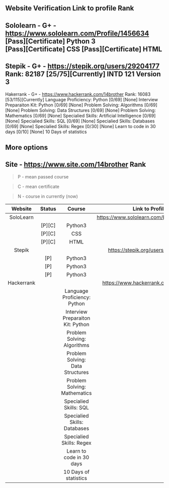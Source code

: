 Website   Verification  		Link to profile							Rank
---
Sololearn 	- G+ -	 https://www.sololearn.com/Profile/1456634	                       
		[Pass][Сertificate]	Python 3	
		[Pass][Сertificate]	СSS
		[Pass][Сertificate]	HTML
---
Stepik	 	- G+ -	 https://stepik.org/users/29204177       		  Rank: 82187
                [25/75][Currently]	INTD 121 Version 3		
---
Hakerrank 	- G+ -   https://www.hackerrank.com/14brother             Rank: 16083                                 
		[53/115][Currently]	Language Proficiency: Python
		[0/69] [None]		Interview Preparaiton Kit: Python
		[0/69] [None]		Problem Solving: Algorithms
		[0/69] [None]		Problem Solving: Data Structures
		[0/69] [None]		Problem Solving: Mathematics
		[0/69] [None]		Specialied Skills: Artificial Intelligence
		[0/69] [None]		Specialied Skills: SQL
		[0/69] [None]		Specialied Skills: Databases
		[0/69] [None]		Specialied Skills: Regex
		[0/30] [None]		Learn to code in 30 days
		[0/10] [None]		10 Days of statistics

More options
---
Site 	  - https://www.site.com/14brother                              	Rank
---

> P - mean passed course

> C - mean certificate

> N - course in currently (now) 

| Website          | Status    | Course    					 | Link to Profile				    |
| :--------------: | :-------: |:---------------------------------------------:  | :----------------------------------------------: | 
| SoloLearn        | 	       |    	     					 | https://www.sololearn.com/Profile/1456634        | 
| 	           | [P][C]    | Python3             										    | 
| 	           | [P][C]    | CSS             							                            |
| 	           | [P][C]    | HTML             							                     	    |
| Stepik           | 	       |    	     					 | https://stepik.org/users/29204177      	    |
| 	           | [P]       | Python3             										    | 
| 	           | [P]       | Python3             							                            |
| 	           | [P]       | Python3             							                     	    |
| Hackerrank       | 	       |    	     					 | https://www.hackerrank.com/14brother     	    |
|	   	   |           | Language Proficiency: Python                                                        |
|	   	   |           | Interview Preparaiton Kit: Python                                                        |
|	   	   |           | Problem Solving: Algorithms                                                    |
|	   	   |           | Problem Solving: Data Structures                                                       |
|	   	   |           | Problem Solving: Mathematics                                                       |
|	   	   |           | Specialied Skills: SQL                                                      |
|	   	   |           | Specialied Skills: Databases                                                        |
|	   	   |           | Specialied Skills: Regex                                                       |
|	   	   |           | Learn to code in 30 days                                                        |
|	   	   |           | 10 Days of statistics                                                        |

